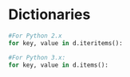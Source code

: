 # Dictionaries

```python
#For Python 2.x
for key, value in d.iteritems():

#For Python 3.x:
for key, value in d.items():
```

